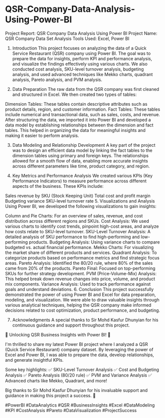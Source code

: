 # QSR-Company-Data-Analysis-Using-Power-BI
Project Report: QSR Company Data Analysis Using Power BI
Project Name: QSR Company Data Set Analysis
Tools Used: Excel, Power BI

1. Introduction
This project focuses on analyzing the data of a Quick Service Restaurant (QSR) company using Power BI. The goal was to prepare the data for insights, perform KPI and performance analysis, and visualize the findings effectively using various charts. We also conducted cost analysis, SKU-level turnover analysis, budgeting analysis, and used advanced techniques like Mekko charts, quadrant analysis, Pareto analysis, and PVM analysis.

2. Data Preparation
The raw data from the QSR company was first cleaned and structured in Excel. We then created two types of tables:

Dimension Tables: These tables contain descriptive attributes such as product details, region, and customer information.
Fact Tables: These tables include numerical and transactional data, such as sales, costs, and revenue.
After structuring the data, we imported it into Power BI and developed a data model by establishing relationships between the dimension and fact tables. This helped in organizing the data for meaningful insights and making it easier to perform analysis.

3. Data Modeling and Relationship Development
A key part of the project was to design an efficient data model by linking the fact tables to the dimension tables using primary and foreign keys. The relationships allowed for a smooth flow of data, enabling more accurate insights across different parameters like time, product category, and region.

4. Key Metrics and Performance Analysis
We created various KPIs (Key Performance Indicators) to measure performance across different aspects of the business. These KPIs include:

Sales revenue by SKU (Stock Keeping Unit)
Total cost and profit margin
Budgeting variance
SKU-level turnover rate
5. Visualizations and Analysis
Using Power BI, we developed the following visualizations to gain insights:

Column and Pie Charts: For an overview of sales, revenue, and cost distribution across different regions and SKUs.
Cost Analysis: We used various charts to identify cost trends, pinpoint high-cost areas, and analyze how costs relate to SKU-level turnover.
SKU-Level Turnover Analysis: A detailed analysis of SKU performance to find high-performing and low-performing products.
Budgeting Analysis: Using variance charts to compare budgeted vs. actual financial performance.
Mekko Charts: For visualizing the market share of different products and services.
Quadrant Analysis: To categorize products based on performance metrics and find strategic focus areas.
Pareto Analysis: Identified the 80/20 rule, where 80% of the sales came from 20% of the products.
Pareto Final: Focused on top-performing SKUs for further strategy development.
PVM (Price-Volume-Mix) Analysis: This helped break down revenue changes into price, volume, and product mix components.
Variance Analysis: Used to track performance against goals and understand deviations.
6. Conclusion
This project successfully demonstrated the power of using Power BI and Excel for data preparation, modeling, and visualization. We were able to draw valuable insights through various analytical techniques, helping the QSR company make informed decisions related to cost optimization, product performance, and budgeting.

7. Acknowledgments
A special thanks to Sir Mohd Kasfur Dhunyian for his continuous guidance and support throughout this project.


🚀 Unlocking QSR Business Insights with Power BI! 🚀

I'm thrilled to share my latest Power BI project where I analyzed a QSR (Quick Service Restaurant) company dataset. By leveraging the power of Excel and Power BI, I was able to prepare the data, develop relationships, and generate insightful KPIs.

Some key highlights: ✅ SKU-Level Turnover Analysis
✅ Cost and Budgeting Analysis
✅ Pareto Analysis (80/20 rule)
✅ PVM and Variance Analysis
✅ Advanced charts like Mekko, Quadrant, and more!

Big thanks to Sir Mohd Kasfur Dhunyian for his invaluable support and guidance in making this project a success. 🙏

#PowerBI #DataAnalytics #QSR #BusinessInsights #Excel #DataModeling #KPI #CostAnalysis #Pareto #DataVisualization #ProjectSuccess
